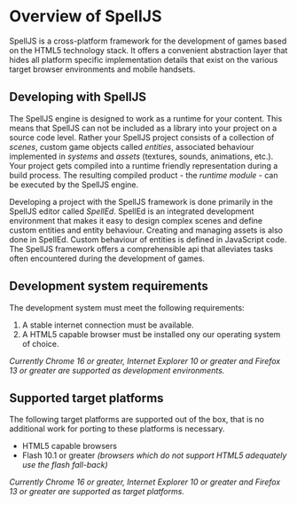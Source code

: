 # Overview of SpellJS

SpellJS is a cross-platform framework for the development of games based on the HTML5 technology stack. It offers a convenient abstraction layer that hides all
platform specific implementation details that exist on the various target browser environments and mobile handsets.


## Developing with SpellJS

The SpellJS engine is designed to work as a runtime for your content. This means that SpellJS can not be included as a library into your project on a source
code level. Rather your SpellJS project consists of a collection of *scenes*, custom game objects called *entities*, associated behaviour implemented in
*systems* and *assets* (textures, sounds, animations, etc.). Your project gets compiled into a runtime friendly representation during a build process. The
resulting compiled product - the *runtime module* - can be executed by the SpellJS engine.

Developing a project with the SpellJS framework is done primarily in the SpellJS editor called *SpellEd*. SpellEd is an integrated development environment that
makes it easy to design complex scenes and define custom entities and entity behaviour. Creating and managing assets is also done in SpellEd. Custom behaviour
of entities is defined in JavaScript code. The SpellJS framework offers a comprehensible api that alleviates tasks often encountered during the development of
games.


## Development system requirements

The development system must meet the following requirements:

1. A stable internet connection must be available.
2. A HTML5 capable browser must be installed ony our operating system of choice.

*Currently Chrome 16 or greater, Internet Explorer 10 or greater and Firefox 13 or greater are supported as development environments.*


## Supported target platforms

The following target platforms are supported out of the box, that is no additional work for porting to these platforms is necessary.

* HTML5 capable browsers
* Flash 10.1 or greater *(browsers which do not support HTML5 adequately use the flash fall-back)*

*Currently Chrome 16 or greater, Internet Explorer 10 or greater and Firefox 13 or greater are supported as target platforms.*
